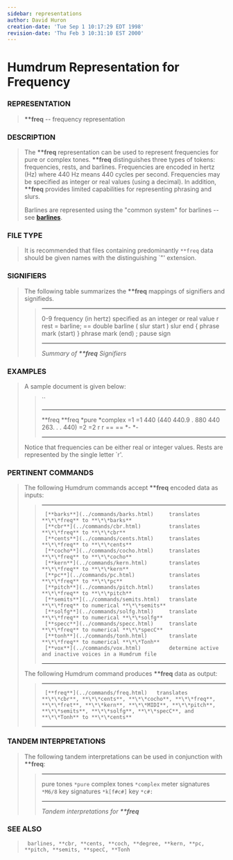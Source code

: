 ```yaml
---
sidebar: representations
author: David Huron
creation-date: 'Tue Sep 1 10:17:29 EDT 1998'
revision-date: 'Thu Feb 3 10:31:10 EST 2000'
---
```



Humdrum Representation for Frequency
====================================

### REPRESENTATION

> **\*\*freq** \-- frequency representation

### DESCRIPTION

> The **\*\*freq** representation can be used to represent frequencies
> for pure or complex tones. **\*\*freq** distinguishes three types of
> tokens: frequencies, rests, and barlines. Frequencies are encoded in
> hertz (Hz) where 440 Hz means 440 cycles per second. Frequencies may
> be specified as integer or real values (using a decimal). In addition,
> **\*\*freq** provides limited capabilities for representing phrasing
> and slurs.
>
> Barlines are represented using the \"common system\" for barlines \--
> see [**barlines**](barlines.rep.html).

### FILE TYPE

> It is recommended that files containing predominantly `**freq` data
> should be given names with the distinguishing \`\"\' extension.

### SIGNIFIERS

> The following table summarizes the **\*\*freq** mappings of signifiers
> and signifieds.
>
> >   ----- ----------------------------------------------
> >   0-9   frequency (in hertz) specified as an integer
> >         or real value
> >   r     rest
> >   =     barline; == double barline
> >   (     slur start
> >   )     slur end
> >   {     phrase mark (start)
> >   }     phrase mark (end)
> >   ;     pause sign
> >   ----- ----------------------------------------------
> >
> > *Summary of **\*\*freq** Signifiers*

### EXAMPLES

> A sample document is given below:
>
> > ``
> >
> >   ---------- -----------
> >   \*\*freq   \*\*freq
> >   \*pure     \*complex
> >   =1         =1
> >   440        (440
> >   440.9      .
> >   880        440
> >   263.       .
> >   .          440)
> >   =2         =2
> >   r          r
> >   ==         ==
> >   \*-        \*-
> >   ---------- -----------
> >
> Notice that frequencies can be either real or integer values. Rests
> are represented by the single letter \`r\'.

### PERTINENT COMMANDS

> The following Humdrum commands accept **\*\*freq** encoded data as
> inputs:
>
> >   -- --------------------------------------- --------------------------------------------------------
> >                                              
> >      [**barks**](../commands/barks.html)     translates **\*\*freq** to **\*\*barks**
> >      [**cbr**](../commands/cbr.html)         translates **\*\*freq** to **\*\*cbr**
> >      [**cents**](../commands/cents.html)     translates **\*\*freq** to **\*\*cents**
> >      [**cocho**](../commands/cocho.html)     translates **\*\*freq** to **\*\*cocho**
> >      [**kern**](../commands/kern.html)       translates **\*\*freq** to **\*\*kern**
> >      [**pc**](../commands/pc.html)           translates **\*\*freq** to **\*\*pc**
> >      [**pitch**](../commands/pitch.html)     translates **\*\*freq** to **\*\*pitch**
> >      [**semits**](../commands/semits.html)   translate **\*\*freq** to numerical **\*\*semits**
> >      [**solfg**](../commands/solfg.html)     translate **\*\*freq** to numerical **\*\*solfg**
> >      [**specc**](../commands/specc.html)     translate **\*\*freq** to numerical **\*\*specC**
> >      [**tonh**](../commands/tonh.html)       translate **\*\*freq** to numerical **\*\*Tonh**
> >      [**vox**](../commands/vox.html)         determine active and inactive voices in a Humdrum file
> >                                              
> >   -- --------------------------------------- --------------------------------------------------------
> >
> The following Humdrum command produces **\*\*freq** data as output:
>
> >   -- ----------------------------------- --------------------------------------------------------------------------------------------------------------------------------------------------------------------------------------------------------------
> >                                          
> >      [**freq**](../commands/freq.html)   translates **\*\*cbr**, **\*\*cents**, **\*\*cocho**, **\*\*freq**, **\*\*fret**, **\*\*kern**, **\*\*MIDI**, **\*\*pitch**, **\*\*semits**, **\*\*solfg**, **\*\*specC**, and **\*\*Tonh** to **\*\*cents**
> >   -- ----------------------------------- --------------------------------------------------------------------------------------------------------------------------------------------------------------------------------------------------------------
> >
### TANDEM INTERPRETATIONS

> The following tandem interpretations can be used in conjunction with
> **\*\*freq**:
>
> >   ------------------ ------------
> >   pure tones         `*pure`
> >   complex tones      `*complex`
> >   meter signatures   `*M6/8`
> >   key signatures     `*k[f#c#]`
> >   key                `*c#:`
> >   ------------------ ------------
> >
> > *Tandem interpretations for **\*\*freq***

### SEE ALSO

> ` barlines, **cbr, **cents, **coch, **degree, **kern, **pc, **pitch, **semits, **specC, **Tonh`

